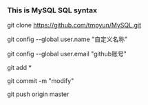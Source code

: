 ### This is MySQL SQL syntax

git clone https://github.com/tmpyun/MySQL.git

git config --global user.name "自定义名称"

git config --global user.email "github账号"

git add *

git commit -m "modify"

git push origin master
